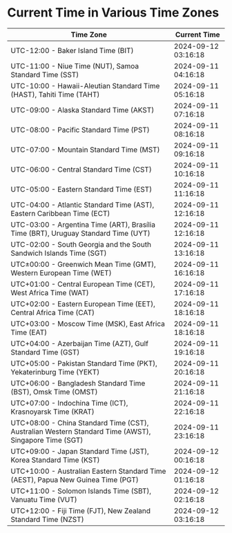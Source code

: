 # Current Time in Various Time Zones

| Time Zone | Current Time |
|-----------|--------------|
| UTC-12:00 - Baker Island Time (BIT) | 2024-09-12 03:16:18 |
| UTC-11:00 - Niue Time (NUT), Samoa Standard Time (SST) | 2024-09-11 04:16:18 |
| UTC-10:00 - Hawaii-Aleutian Standard Time (HAST), Tahiti Time (TAHT) | 2024-09-11 05:16:18 |
| UTC-09:00 - Alaska Standard Time (AKST) | 2024-09-11 07:16:18 |
| UTC-08:00 - Pacific Standard Time (PST) | 2024-09-11 08:16:18 |
| UTC-07:00 - Mountain Standard Time (MST) | 2024-09-11 09:16:18 |
| UTC-06:00 - Central Standard Time (CST) | 2024-09-11 10:16:18 |
| UTC-05:00 - Eastern Standard Time (EST) | 2024-09-11 11:16:18 |
| UTC-04:00 - Atlantic Standard Time (AST), Eastern Caribbean Time (ECT) | 2024-09-11 12:16:18 |
| UTC-03:00 - Argentina Time (ART), Brasília Time (BRT), Uruguay Standard Time (UYT) | 2024-09-11 12:16:18 |
| UTC-02:00 - South Georgia and the South Sandwich Islands Time (SGT) | 2024-09-11 13:16:18 |
| UTC±00:00 - Greenwich Mean Time (GMT), Western European Time (WET) | 2024-09-11 16:16:18 |
| UTC+01:00 - Central European Time (CET), West Africa Time (WAT) | 2024-09-11 17:16:18 |
| UTC+02:00 - Eastern European Time (EET), Central Africa Time (CAT) | 2024-09-11 18:16:18 |
| UTC+03:00 - Moscow Time (MSK), East Africa Time (EAT) | 2024-09-11 18:16:18 |
| UTC+04:00 - Azerbaijan Time (AZT), Gulf Standard Time (GST) | 2024-09-11 19:16:18 |
| UTC+05:00 - Pakistan Standard Time (PKT), Yekaterinburg Time (YEKT) | 2024-09-11 20:16:18 |
| UTC+06:00 - Bangladesh Standard Time (BST), Omsk Time (OMST) | 2024-09-11 21:16:18 |
| UTC+07:00 - Indochina Time (ICT), Krasnoyarsk Time (KRAT) | 2024-09-11 22:16:18 |
| UTC+08:00 - China Standard Time (CST), Australian Western Standard Time (AWST), Singapore Time (SGT) | 2024-09-11 23:16:18 |
| UTC+09:00 - Japan Standard Time (JST), Korea Standard Time (KST) | 2024-09-12 00:16:18 |
| UTC+10:00 - Australian Eastern Standard Time (AEST), Papua New Guinea Time (PGT) | 2024-09-12 01:16:18 |
| UTC+11:00 - Solomon Islands Time (SBT), Vanuatu Time (VUT) | 2024-09-12 02:16:18 |
| UTC+12:00 - Fiji Time (FJT), New Zealand Standard Time (NZST) | 2024-09-12 03:16:18 |
